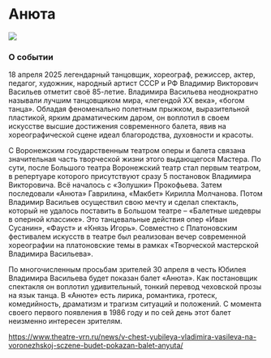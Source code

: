 # Анюта
![](https://www.theatre-vrn.ru/wp-content/uploads/2025/03/anyuta.jpg)
### О событии
18 апреля 2025 легендарный танцовщик, хореограф, режиссер, актер, педагог, художник, народный артист СССР и РФ Владимир Викторович Васильев отметит своё 85-летие. Владимира Васильева неоднократно называли лучшим танцовщиком мира, «легендой ХХ века», «богом танца». Обладая феноменально полетным прыжком, выразительной пластикой, ярким драматическим даром, он воплотил в своем искусстве высшие достижения современного балета, явив на хореографической сцене идеал благородства, духовности и красоты.

С Воронежским государственным театром оперы и балета связана значительная часть творческой жизни этого выдающегося Мастера. По сути, после Большого театра Воронежский театр стал первым театром, в репертуаре которого присутствуют сразу 5 постановок Владимира Викторовича. Всё началось с «Золушки» Прокофьева. Затем последовали «Анюта» Гаврилина, «Макбет» Кирилла Молчанова. Потом Владимир Васильев осуществил свою мечту и сделал спектакль, который не удалось поставить в Большом театре – «Балетные шедевры в оперной классике». Это танцевальные действия опер «Иван Сусанин», «Фауст» и «Князь Игорь». Совместно с Платоновским фестивалем искусств в театре был реализован вечер современной хореографии на платоновские темы в рамках «Творческой мастерской Владимира Васильева».

По многочисленным просьбам зрителей 30 апреля в честь Юбилея Владимира Васильева будет показан балет «Анюта». Как постановщик спектакля он воплотил удивительный, тонкий перевод чеховской прозы на язык танца. В «Анюте» есть лирика, романтика, гротеск, комедийность, драматизм и трагизм ситуаций и положений. С момента своего первого появления в 1986 году и по сей день этот балет неизменно интересен зрителям.


https://www.theatre-vrn.ru/news/v-chest-yubileya-vladimira-vasileva-na-voronezhskoj-sczene-budet-pokazan-balet-anyuta/
